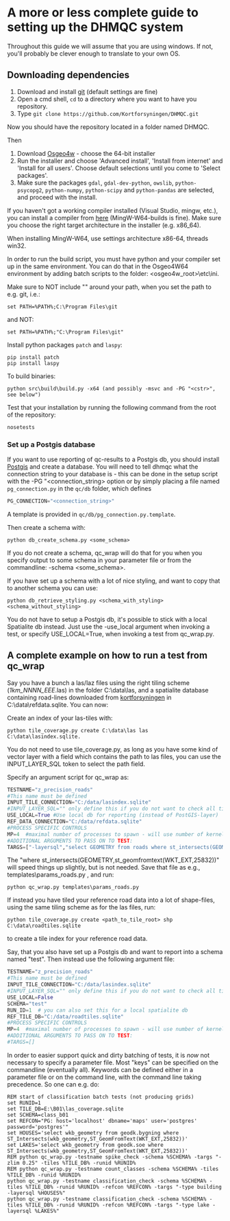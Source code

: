 # A more or less complete guide to setting up the DHMQC system #

Throughout this guide we will assume that you are using windows. If not, you'll probably be clever enough to translate to your own OS.

## Downloading dependencies ##

1. Download and install [git](https://git-scm.com/downloads) (default settings are fine)
2. Open a cmd shell, `cd` to a directory where you want to have you repository.
3. Type `git clone https://github.com/Kortforsyningen/DHMQC.git`

Now you should have the repository located in a folder named DHMQC.

Then
 
1. Download [Osgeo4w](http://trac.osgeo.org/osgeo4w/) - choose the 64-bit installer
2. Run the installer and choose 'Advanced install', 'Install from internet' and  'Install for all users'. Choose default selections until you come to 'Select packages'.
3. Make sure the packages `gdal`, `gdal-dev-python`, `owslib`, `python-psycopg2`, `python-numpy`, `python-scipy` and `python-pandas` are selected, and proceed with the install. 

If you haven't got a working compiler installed (Visual Studio, mingw, etc.), you can install a compiler from [here](http://mingw-w64.sourceforge.net/download.php) (MingW-W64-builds is fine). Make sure you choose the right target architecture in the installer (e.g. x86_64).

When installing MingW-W64, use settings architecture x86-64, threads win32.

In order to run the build script, you must have python and your compiler set up in the same environment. You can do that in the Osgeo4W64 environment by adding batch scripts to the folder: <osgeo4w_root>\etc\ini. 

Make sure to NOT include "" around your path, when you set the path to e.g. git, i.e.:
```dos
set PATH=%PATH%;C:\Program Files\git
```

and NOT:

```dos
set PATH=%PATH%;"C:\Program Files\git"
```

Install python packages `patch` and `laspy`:
```dos
pip install patch
pip install laspy
```

To build binaries:
```dos
python src\build\build.py -x64 (and possibly -msvc and -PG "<cstr>", see below")
```

Test that your installation by running the following command from the root of the repository:

```dos
nosetests
```


### Set up a Postgis database ###


If you want to use reporting of qc-results to a Postgis db, you should install [Postgis](http://postgis.net/install/) and create a database. You will need to tell dhmqc what the connection string to your database is - this can be done in the setup script with the -PG "<connection_string> option or by simply placing a file named `pg_connection.py` in the `qc/db` folder, which defines 


```python
PG_CONNECTION="<connection_string>"
```

A template is provided in `qc/db/pg_connection.py.template`.

Then create a schema with:


```dos
python db_create_schema.py <some_schema>
```
If you do not create a schema, qc_wrap will do that for you when you specify output to some schema in your parameter file or from the commandline: -schema <some_schema>.

If you have set up a schema with a lot of nice styling, and want to copy that to another schema you can use:


```dos
python db_retrieve_styling.py <schema_with_styling> <schema_without_styling>
```

You do not have to setup a Postgis db, it's possible to stick with a local Spatialite db instead. Just use the -use_local argument when invoking a test, or specify USE_LOCAL=True, when invoking a test from qc_wrap.py.

## A complete example on how to run a test from qc_wrap ##

Say you have a bunch a las/laz files using the right tiling scheme (<prefix>_1km_NNNN_EEE_<postfix>.las) in the folder C:\data\las, and a spatialite database containing road-lines downloaded from [kortforsyningen](http://download.kortforsyningen.dk) in C:\data\refdata.sqlite. You can now:

Create an index of your las-tiles with: 

```dos
python tile_coverage.py create C:\data\las las C:\data\lasindex.sqlite.
```
You do not need to use tile_coverage.py, as long as you have some kind of vector layer with a field which contains the path to las files, you can use the INPUT_LAYER_SQL token to select the path field.

Specify an argument script for qc_wrap as:


```python
TESTNAME="z_precision_roads" 
#This name must be defined
INPUT_TILE_CONNECTION="C:/data/lasindex.sqlite"
#INPUT_LAYER_SQL="" only define this if you do not want to check all tiles.
USE_LOCAL=True #Use local db for reporting (instead of PostGIS-layer) 
REF_DATA_CONNECTION="C:/data/refdata.sqlite"
#PROCESS SPECIFIC CONTROLS
MP=4  #maximal number of processes to spawn - will use number of kernels if not specified.
#ADDITIONAL ARGUMENTS TO PASS ON TO TEST:
TARGS=["-layersql","select GEOMETRY from roads where st_intersects(GEOMETRY,st_geomfromtext(WKT_EXT,25832))"] 
```
The  "where st_intersects(GEOMETRY,st_geomfromtext(WKT_EXT,25832))" will speed things up slightly, but is not needed. Save that file as e.g., templates\params_roads.py , and run:


```dos
python qc_wrap.py templates\params_roads.py
```

If instead you have tiled your reference road data into a lot of shape-files, using the same tiling scheme as for the las files, run:


```dos
python tile_coverage.py create <path_to_tile_root> shp C:\data\roadtiles.sqlite
```
to create a tile index for your reference road data.

Say, that you also have set up a Postgis db and want to report into a schema named "test". Then instead use the following argument file:

```python
TESTNAME="z_precision_roads" 
#This name must be defined
INPUT_TILE_CONNECTION="C:/data/lasindex.sqlite"
#INPUT_LAYER_SQL="" only define this if you do not want to check all tiles or your tile layer is not created with tile_coverage.py
USE_LOCAL=False
SCHEMA="test"
RUN_ID=1  # you can also set this for a local spatialite db
REF_TILE_DB="C:/data/roadtiles.sqlite"
#PROCESS SPECIFIC CONTROLS
MP=4  #maximal number of processes to spawn - will use number of kernels if not specified.
#ADDITIONAL ARGUMENTS TO PASS ON TO TEST:
#TARGS=[]

```

In order to easier support quick and dirty batching of tests, it is *now* not necessary to specify a parameter file. Most "keys" can be specified on the commandline (eventually all). Keywords can be defined either in a parameter file or on the command line, with the command line taking precedence.  So one can e.g. do:


```dos
REM start of classification batch tests (not producing grids)
set RUNID=1
set TILE_DB=E:\B01\las_coverage.sqlite
set SCHEMA=class_b01
set REFCON="PG: host='localhost' dbname='maps' user='postgres' password='postgres'"
set HOUSES='select wkb_geometry from geodk.bygning where ST_Intersects(wkb_geometry,ST_GeomFromText(WKT_EXT,25832))'
set LAKES='select wkb_geometry from geodk.soe where ST_Intersects(wkb_geometry,ST_GeomFromText(WKT_EXT,25832))'
REM python qc_wrap.py -testname spike_check -schema %SCHEMA% -targs "-zlim 0.25" -tiles %TILE_DB% -runid %RUNID%
REM python qc_wrap.py -testname count_classes -schema %SCHEMA% -tiles %TILE_DB% -runid %RUNID%
python qc_wrap.py -testname classification_check -schema %SCHEMA% -tiles %TILE_DB% -runid %RUNID% -refcon %REFCON% -targs "-type building -layersql %HOUSES%"
python qc_wrap.py -testname classification_check -schema %SCHEMA% -tiles %TILE_DB% -runid %RUNID% -refcon %REFCON% -targs "-type lake -layersql %LAKES%"

```
